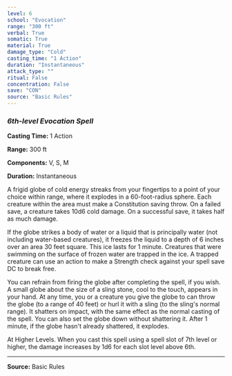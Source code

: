 ```yaml
---
level: 6
school: "Evocation"
range: "300 ft"
verbal: True
somatic: True
material: True
damage_type: "Cold"
casting_time: "1 Action"
duration: "Instantaneous"
attack_type: ""
ritual: False
concentration: False
save: "CON"
source: "Basic Rules"
---
```


### *6th-level Evocation Spell*

**Casting Time:** 1 Action

**Range:** 300 ft

**Components:** V, S, M

**Duration:** Instantaneous

A frigid globe of cold energy streaks from your fingertips to a point of your choice within range, where it explodes in a 60-foot-radius sphere. Each creature within the area must make a Constitution saving throw. On a failed save, a creature takes 10d6 cold damage. On a successful save, it takes half as much damage.
 
 If the globe strikes a body of water or a liquid that is principally water (not including water-based creatures), it freezes the liquid to a depth of 6 inches over an area 30 feet square. This ice lasts for 1 minute. Creatures that were swimming on the surface of frozen water are trapped in the ice. A trapped creature can use an action to make a Strength check against your spell save DC to break free.
 
 You can refrain from firing the globe after completing the spell, if you wish. A small globe about the size of a sling stone, cool to the touch, appears in your hand. At any time, you or a creature you give the globe to can throw the globe (to a range of 40 feet) or hurl it with a sling (to the sling's normal range). It shatters on impact, with the same effect as the normal casting of the spell. You can also set the globe down without shattering it. After 1 minute, if the globe hasn't already shattered, it explodes.
 
 At Higher Levels. When you cast this spell using a spell slot of 7th level or higher, the damage increases by 1d6 for each slot level above 6th.

---
**Source:** Basic Rules

